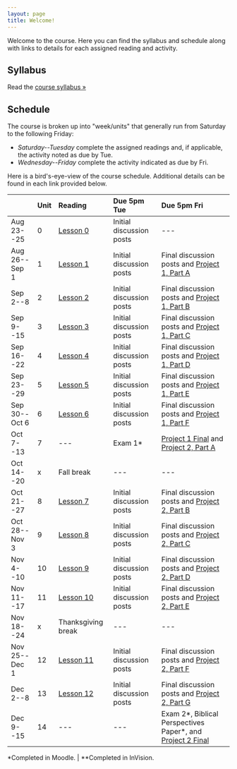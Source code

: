 ```yaml
---
layout: page
title: Welcome!
---
```

Welcome to the course. Here you can find the syllabus and schedule along with links to details for each assigned reading and activity.

## Syllabus

Read the [course syllabus &raquo;](/docs/syllabus.pdf)

## Schedule

The course is broken up into "week/units" that generally run from Saturday to the following Friday:

* *Saturday--Tuesday* complete the assigned readings and, if applicable, the activity noted as due by Tue.
* *Wednesday--Friday* complete the activity indicated as due by Fri.

Here is a bird's-eye-view of the course schedule. Additional details can be found in each link provided below.

|               | Unit | Reading         | Due 5pm Tue              | Due 5pm Fri                                        |
|---------------|:-----|:----------------|:-------------------------|:---------------------------------------------------|
| Aug 23--25    | 0    | [Lesson 0][l0]  | Initial discussion posts | ---                                                |
| Aug 26--Sep 1 | 1    | [Lesson 1][l1]  | Initial discussion posts | Final discussion posts and [Project 1, Part A][p1] |
| Sep 2--8      | 2    | [Lesson 2][l2]  | Initial discussion posts | Final discussion posts and [Project 1, Part B][p1] |
| Sep 9--15     | 3    | [Lesson 3][l3]  | Initial discussion posts | Final discussion posts and [Project 1, Part C][p1] |
| Sep 16--22    | 4    | [Lesson 4][l4]  | Initial discussion posts | Final discussion posts and [Project 1, Part D][p1] |
| Sep 23--29    | 5    | [Lesson 5][l5]  | Initial discussion posts | Final discussion posts and [Project 1, Part E][p1] |
| Sep 30--Oct 6 | 6    | [Lesson 6][l6]  | Initial discussion posts | Final discussion posts and [Project 1, Part F][p1] |
| Oct 7--13     | 7    | ---             | Exam 1\*                 | [Project 1 Final][p1] and [Project 2, Part A][p2]  |
| Oct 14--20    | x    | Fall break      | --- | --- |
| Oct 21--27    | 8    | [Lesson 7][l7]     | Initial discussion posts | Final discussion posts and [Project 2, Part B][p2] |
| Oct 28--Nov 3 | 9    | [Lesson 8][l8]     | Initial discussion posts | Final discussion posts and [Project 2, Part C][p2] |
| Nov 4--10     | 10   | [Lesson 9][l9]     | Initial discussion posts | Final discussion posts and [Project 2, Part D][p2] |
| Nov 11--17    | 11   | [Lesson 10][l10]   | Initial discussion posts | Final discussion posts and [Project 2, Part E][p2] |
| Nov 18--24    | x    | Thanksgiving break | --- | --- |
| Nov 25--Dec 1 | 12   | [Lesson 11][l11]   | Initial discussion posts | Final discussion posts and [Project 2, Part F][p2] |
| Dec 2--8      | 13   | [Lesson 12][l12]   | Initial discussion posts | Final discussion posts and [Project 2, Part G][p2] |
| Dec 9--15     | 14   | ---                | --- | Exam 2\*, Biblical Perspectives Paper\*, and [Project 2 Final][p2] |

\*Completed in Moodle. \| \*\*Completed in InVision.

[l0]: /lessons/00-introduction.html
[l1]: /lessons/01-contextual-research.html
[l2]: /lessons/02-conceptual-models.html
[l3]: /lessons/03-interpretation-gulfs.html
[l4]: /lessons/04-sharing-data.html
[l5]: /lessons/05-garretts-elements.html
[l6]: /lessons/06-strategy-scope.html
[l7]: /lessons/07-structure-skeleton.html
[l8]: /lessons/08-surface.html
[l9]: /lessons/09-emotional-design.html
[l10]: /lessons/10-personality-engagement.html
[l11]: /lessons/11-obstacles-forgiveness.html
[l12]: /lessons/12-risk-reward.html

[ex1]: /activities/ex1.html
[ex2]: /activities/ex2.html
[ex3]: /activities/ex3.html
[p1]: /activities/pr01.html
[p2]: /activities/pr02.html
